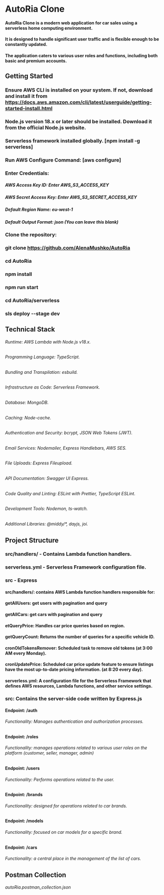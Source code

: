 # AutoRia Clone
#### AutoRia Clone is a modern web application for car sales using a serverless home computing environment. 
#### It is designed to handle significant user traffic and is flexible enough to be constantly updated. 
#### The application caters to various user roles and functions, including both basic and premium accounts.

## Getting Started
### Ensure AWS CLI is installed on your system. If not, download and install it from https://docs.aws.amazon.com/cli/latest/userguide/getting-started-install.html
### Node.js version 18.x or later should be installed. Download it from the official Node.js website.
### Serverless framework installed globally. [npm install -g serverless]
### Run AWS Configure Command:  [aws configure]
### Enter Credentials:
##### AWS Access Key ID: Enter AWS_S3_ACCESS_KEY
##### AWS Secret Access Key: Enter AWS_S3_SECRET_ACCESS_KEY
##### Default Region Name: eu-west-1
##### Default Output Format: json (You can leave this blank)

### Clone the repository:
### git clone https://github.com/AlenaMushko/AutoRia
### cd AutoRia
### npm install
### npm run start

### cd AutoRia/serverless
### sls deploy --stage dev

## Technical Stack
###### Runtime: AWS Lambda with Node.js v18.x.
###### Programming Language: TypeScript.
###### Bundling and Transpilation: esbuild.
###### Infrastructure as Code: Serverless Framework.
###### Database: MongoDB.
###### Caching: Node-cache.
###### Authentication and Security: bcrypt, JSON Web Tokens (JWT).
###### Email Services: Nodemailer, Express Handlebars, AWS SES.
###### File Uploads: Express Fileupload.
###### API Documentation: Swagger UI Express.
###### Code Quality and Linting: ESLint with Prettier, TypeScript ESLint.
###### Development Tools: Nodemon, ts-watch.
###### Additional Libraries: @middy/*, dayjs, joi.

## Project Structure
### src/handlers/ - Contains Lambda function handlers.
### serverless.yml - Serverless Framework configuration file.
### src - Express

#### src/handlers/: contains AWS Lambda function handlers responsible for:
#### getAllUsers: get users with pagination and query
#### getAllCars: get cars with pagination and query
#### etQueryPrice: Handles car price queries based on region.
#### getQueryCount: Returns the number of queries for a specific vehicle ID.
#### cronOldTokensRemover: Scheduled task to remove old tokens (at 3:00 AM every Monday).
#### cronUpdatePrice: Scheduled car price update feature to ensure listings have the most up-to-date pricing information. (at 8:20 every day).
#### serverless.yml: A configuration file for the Serverless Framework that defines AWS resources, Lambda functions, and other service settings.

### src: Contains the server-side code written by Express.js

#### Endpoint: /auth
###### Functionality: Manages authentication and authorization processes.
#### Endpoint: /roles
###### Functionality: manages operations related to various user roles on the platform (customer, seller, manager, admin)
#### Endpoint: /users
###### Functionality: Performs operations related to the user.
#### Endpoint: /brands
###### Functionality: designed for operations related to car brands.
#### Endpoint: /models
###### Functionality: focused on car models for a specific brand.
#### Endpoint: /cars
###### Functionality: a central place in the management of the list of cars.

## Postman Collection 
###### autoRia.postman_collection.json




